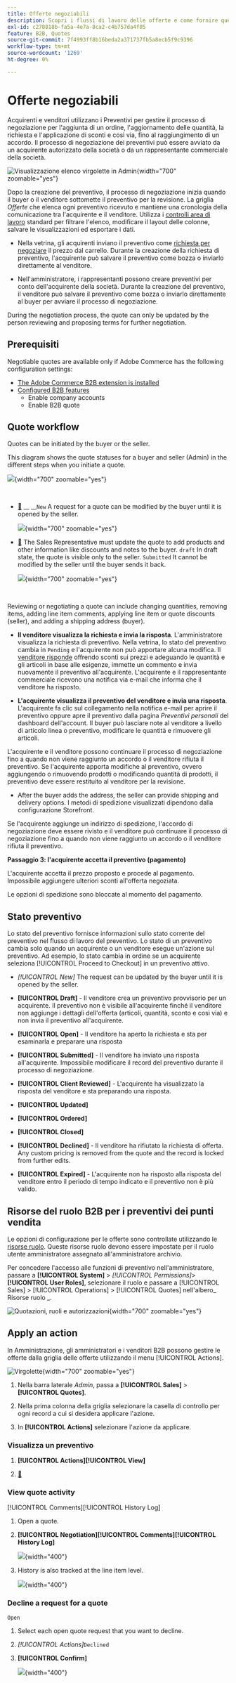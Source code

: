 ```yaml
---
title: Offerte negoziabili
description: Scopri i flussi di lavoro delle offerte e come fornire questo servizio agli account aziendali.
exl-id: c278818b-fa5a-4e7a-8ca2-c4b757da4f05
feature: B2B, Quotes
source-git-commit: 7f4993ff8b16beda2a371737fb5a8ecb5f9c9396
workflow-type: tm+mt
source-wordcount: '1269'
ht-degree: 0%

---
```


# Offerte negoziabili

Acquirenti e venditori utilizzano i Preventivi per gestire il processo di negoziazione per l&#39;aggiunta di un ordine, l&#39;aggiornamento delle quantità, la richiesta e l&#39;applicazione di sconti e così via, fino al raggiungimento di un accordo. Il processo di negoziazione dei preventivi può essere avviato da un acquirente autorizzato della società o da un rappresentante commerciale della società.

![Visualizzazione elenco virgolette in Admin](./assets/quotes-admin-list-view-intro.png){width="700" zoomable="yes"}

Dopo la creazione del preventivo, il processo di negoziazione inizia quando il buyer o il venditore sottomette il preventivo per la revisione. La griglia _Offerte_ che elenca ogni preventivo ricevuto e mantiene una cronologia della comunicazione tra l&#39;acquirente e il venditore. Utilizza i [controlli area di lavoro](../getting-started/admin-workspace.md) standard per filtrare l&#39;elenco, modificare il layout delle colonne, salvare le visualizzazioni ed esportare i dati.

- Nella vetrina, gli acquirenti inviano il preventivo come [richiesta per negoziare](quote-price-negotiation.md) il prezzo dal carrello. Durante la creazione della richiesta di preventivo, l&#39;acquirente può salvare il preventivo come bozza o inviarlo direttamente al venditore.

- Nell&#39;amministratore, i rappresentanti possono creare preventivi per conto dell&#39;acquirente della società. Durante la creazione del preventivo, il venditore può salvare il preventivo come bozza o inviarlo direttamente al buyer per avviare il processo di negoziazione.

During the negotiation process, the quote can only be updated by the person reviewing and proposing terms for further negotiation.

## Prerequisiti

Negotiable quotes are available only if Adobe Commerce has the following configuration settings:

- [The Adobe Commerce B2B extension is installed](install.md)
- [Configured B2B features](enable-basic-features.md)
   - Enable company accounts
   - Enable B2B quote

## Quote workflow

Quotes can be initiated by the buyer or the seller.

This diagram shows the quote statuses for a buyer and seller (Admin) in the different steps when you initiate a quote.

![](./assets/quote-status-workflow.svg){width="700" zoomable="yes"}

**&#x200B;**

- **&#x200B;**&#x200B;[&#128279;](quote-request.md) __ __`New` A request for a quote can be modified by the buyer until it is opened by the seller.

  ![](./assets/quote-request-from-shopping-cart.png){width="700" zoomable="yes"}

- **&#x200B;**&#x200B;[&#128279;](sales-rep-initiates-quote.md) The Sales Representative must update the quote to add products and other information like discounts and notes to the buyer. `draft` In draft state, the quote is visible only to the seller. `Submitted` It cannot be modified by the seller until the buyer sends it back.

  ![](./assets/quote-draft-from-admin.png){width="700" zoomable="yes"}

**&#x200B;**

Reviewing or negotiating a quote can include changing quantities, removing items, adding line item comments, applying line item or quote discounts (seller), and adding a shipping address (buyer).

- **Il venditore visualizza la richiesta e invia la risposta**. L&#39;amministratore visualizza la richiesta di preventivo. Nella vetrina, lo stato del preventivo cambia in `Pending` e l&#39;acquirente non può apportare alcuna modifica. Il [venditore risponde](quote-price-negotiation.md) offrendo sconti sui prezzi e adeguando le quantità e gli articoli in base alle esigenze, immette un commento e invia nuovamente il preventivo all&#39;acquirente. L&#39;acquirente e il rappresentante commerciale ricevono una notifica via e-mail che informa che il venditore ha risposto.

- **L&#39;acquirente visualizza il preventivo del venditore e invia una risposta**. L&#39;acquirente fa clic sul collegamento nella notifica e-mail per aprire il preventivo oppure apre il preventivo dalla pagina _Preventivi personali_ del dashboard dell&#39;account. Il buyer può lasciare note al venditore a livello di articolo linea o preventivo, modificare le quantità e rimuovere gli articoli.

L&#39;acquirente e il venditore possono continuare il processo di negoziazione fino a quando non viene raggiunto un accordo o il venditore rifiuta il preventivo. Se l&#39;acquirente apporta modifiche al preventivo, ovvero aggiungendo o rimuovendo prodotti o modificando quantità di prodotti, il preventivo deve essere restituito al venditore per la revisione.

- **&#x200B;**&#x200B;After the buyer adds the address, the seller can provide shipping and delivery options. I metodi di spedizione visualizzati dipendono dalla configurazione Storefront.

Se l&#39;acquirente aggiunge un indirizzo di spedizione, l&#39;accordo di negoziazione deve essere rivisto e il venditore può continuare il processo di negoziazione fino a quando non viene raggiunto un accordo o il venditore rifiuta il preventivo.

**Passaggio 3: l&#39;acquirente accetta il preventivo (pagamento)**

L&#39;acquirente accetta il prezzo proposto e procede al pagamento. Impossibile aggiungere ulteriori sconti all&#39;offerta negoziata.

Le opzioni di spedizione sono bloccate al momento del pagamento.

## Stato preventivo

Lo stato del preventivo fornisce informazioni sullo stato corrente del preventivo nel flusso di lavoro del preventivo. Lo stato di un preventivo cambia solo quando un acquirente o un venditore esegue un&#39;azione sul preventivo. Ad esempio, lo stato cambia in ordine se un acquirente seleziona [!UICONTROL Proceed to Checkout] in un preventivo attivo.

- *[!UICONTROL New]* The request can be updated by the buyer until it is opened by the seller.

- **[!UICONTROL Draft]** - Il venditore crea un preventivo provvisorio per un acquirente. Il preventivo non è visibile all&#39;acquirente finché il venditore non aggiunge i dettagli dell&#39;offerta (articoli, quantità, sconto e così via) e non invia il preventivo all&#39;acquirente.

- **[!UICONTROL Open]** - Il venditore ha aperto la richiesta e sta per esaminarla e preparare una risposta

- **[!UICONTROL Submitted]** - Il venditore ha inviato una risposta all&#39;acquirente. Impossibile modificare il record del preventivo durante il processo di negoziazione.

- **[!UICONTROL Client Reviewed]** - L&#39;acquirente ha visualizzato la risposta del venditore e sta preparando una risposta.

- **[!UICONTROL Updated]**

- **[!UICONTROL Ordered]**

- **[!UICONTROL Closed]**

- **[!UICONTROL Declined]** - Il venditore ha rifiutato la richiesta di offerta. Any custom pricing is removed from the quote and the record is locked from further edits.

- **[!UICONTROL Expired]** - L&#39;acquirente non ha risposto alla risposta del venditore entro il periodo di tempo indicato e il preventivo non è più valido.

## Risorse del ruolo B2B per i preventivi dei punti vendita

Le opzioni di configurazione per le offerte sono controllate utilizzando le [risorse ruolo](../systems/permissions-user-roles.md#role-resources). Queste risorse ruolo devono essere impostate per il ruolo utente amministratore assegnato all&#39;amministratore archivio.

Per concedere l&#39;accesso alle funzioni di preventivo nell&#39;amministratore, passare a **[!UICONTROL System]** > _[!UICONTROL Permissions]_>**[!UICONTROL User Roles]**, selezionare il ruolo e passare a [!UICONTROL Sales] > [!UICONTROL Operations] > [!UICONTROL Quotes] nell&#39;albero_ Risorse ruolo _.

![Quotazioni, ruoli e autorizzazioni](./assets/roles-permissions-quotes.png){width="700" zoomable="yes"}

## Apply an action

In Amministrazione, gli amministratori e i venditori B2B possono gestire le offerte dalla griglia delle offerte utilizzando il menu [!UICONTROL Actions].

![Virgolette](./assets/quotes-grid.png){width="700" zoomable="yes"}

1. Nella barra laterale _Admin_, passa a **[!UICONTROL Sales]** > **[!UICONTROL Quotes]**.

1. Nella prima colonna della griglia selezionare la casella di controllo per ogni record a cui si desidera applicare l&#39;azione.

1. In **[!UICONTROL Actions]** selezionare l&#39;azione da applicare.

### Visualizza un preventivo

1. **[!UICONTROL Actions]**&#x200B;**[!UICONTROL View]**

1. [&#128279;](quote-price-negotiation.md)

### View quote activity

[!UICONTROL Comments][!UICONTROL History Log]

1. Open a quote.

1. **[!UICONTROL Negotiation]**&#x200B;**[!UICONTROL Comments]**&#x200B;**[!UICONTROL History Log]**

   ![](./assets/quote-view-history.png){width="400"}

1. History is also tracked at the line item level.

   ![](./assets/quote-view-line-item-history.png){width="400"}


### Decline a request for a quote

`Open`

1. Select each open quote request that you want to decline.

1. _[!UICONTROL Actions]_`Declined`

1. **[!UICONTROL Confirm]**

   ![](./assets/quote-decline-confirm.png){width="400"}
